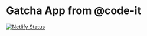 # Gatcha App from @code-it

[![Netlify Status](https://api.netlify.com/api/v1/badges/d6a90dd8-fae8-4fe0-8dcc-3908dfd221e0/deploy-status)](https://app.netlify.com/sites/gatcha/deploys)